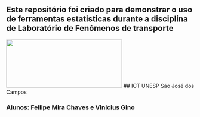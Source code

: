 ## Este repositório foi criado para demonstrar o uso de ferramentas estatisticas durante a disciplina de Laboratório de Fenômenos de transporte
<img src="https://www.ict.unesp.br/Home/ensino/pos-graduacao/desastresnaturais/logoict_transp.png" width="310" height="130"/>
## ICT UNESP São José dos Campos

### Alunos: Fellipe Mira Chaves e Vinicius Gino
